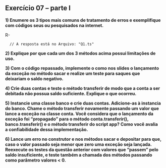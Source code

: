 ## Exercício 07 – parte I

**1) Enumere os 3 tipos mais comuns de tratamento de erros e exemplifique com
códigos seus ou pesquisados na internet.**

R-

```
  // A resposta está no Arquivo: "Q1.ts"
```

**2) Explique por que cada um dos 3 métodos acima possui limitações de uso.**

**3) Com o código repassado, implemente o como nos slides o lançamento da exceção
no método sacar e realize um teste para saques que deixariam o saldo negativo.**

**4) Crie duas contas e teste o método transferir de modo que a conta a ser debitada
não possua saldo suficiente. Explique o que ocorreu.**

**5) Instancie uma classe banco e crie duas contas. Adicione-as à instancia do banco.
Chame o método transferir novamente passando um valor que lance a exceção na
classe conta. Você considera que o lançamento da exceção foi “propagado” para o
método conta.transferir(), banco.transferir() e o método transferir do script app?
Como você avalia a confiabilidade dessa implementação.**

**6) Lance um erro no construtor e nos métodos sacar e depositar para que, caso o
valor passado seja menor que zero uma exceção seja lançada. Reexecute os
testes da questão anterior com valores que “passem” pelo saldo insuficiente, e
teste também a chamada dos métodos passando como parâmetro valores < 0.**
